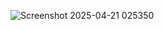 ![Screenshot 2025-04-21 025350](https://github.com/user-attachments/assets/e2a7d547-83f7-4d12-9ab4-2add0b5195ed)

